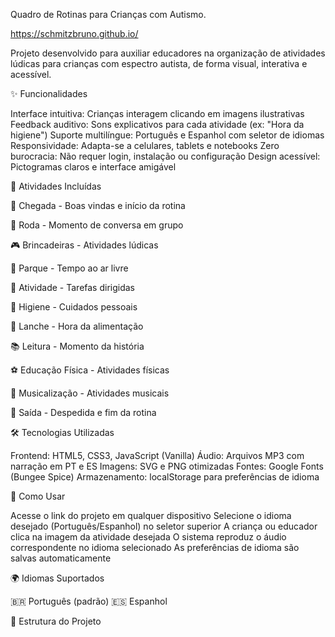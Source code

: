 Quadro de Rotinas para Crianças com Autismo.

https://schmitzbruno.github.io/

Projeto desenvolvido para auxiliar educadores na organização de atividades lúdicas para crianças com espectro autista, de forma visual, interativa e acessível.

✨ Funcionalidades

Interface intuitiva: Crianças interagem clicando em imagens ilustrativas
Feedback auditivo: Sons explicativos para cada atividade (ex: "Hora da higiene")
Suporte multilíngue: Português e Espanhol com seletor de idiomas
Responsividade: Adapta-se a celulares, tablets e notebooks
Zero burocracia: Não requer login, instalação ou configuração
Design acessível: Pictogramas claros e interface amigável

🎯 Atividades Incluídas

🏃 Chegada - Boas vindas e início da rotina

🔄 Roda - Momento de conversa em grupo

🎮 Brincadeiras - Atividades lúdicas

🌳 Parque - Tempo ao ar livre

📝 Atividade - Tarefas dirigidas

🧼 Higiene - Cuidados pessoais

🍎 Lanche - Hora da alimentação

📚 Leitura - Momento da história

⚽ Educação Física - Atividades físicas

🎵 Musicalização - Atividades musicais

👋 Saída - Despedida e fim da rotina

🛠️ Tecnologias Utilizadas

Frontend: HTML5, CSS3, JavaScript (Vanilla)
Áudio: Arquivos MP3 com narração em PT e ES
Imagens: SVG e PNG otimizadas
Fontes: Google Fonts (Bungee Spice)
Armazenamento: localStorage para preferências de idioma

📱 Como Usar

Acesse o link do projeto em qualquer dispositivo
Selecione o idioma desejado (Português/Espanhol) no seletor superior
A criança ou educador clica na imagem da atividade desejada
O sistema reproduz o áudio correspondente no idioma selecionado
As preferências de idioma são salvas automaticamente

🌍 Idiomas Suportados

🇧🇷 Português (padrão)
🇪🇸 Espanhol

📁 Estrutura do Projeto
